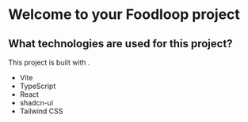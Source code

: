 # Welcome to your Foodloop project

## What technologies are used for this project?

This project is built with .

- Vite
- TypeScript
- React
- shadcn-ui
- Tailwind CSS

